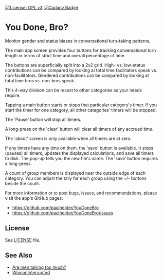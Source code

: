 [![License: GPL v3](https://img.shields.io/badge/License-GPL%20v3-blue.svg)](https://www.gnu.org/licenses/gpl-3.0) [![Codacy Badge](https://api.codacy.com/project/badge/Grade/e8a203b006c5460bb2295c25419d294c)](https://www.codacy.com/app/paulheider/YouDoneBro?utm_source=github.com&amp;utm_medium=referral&amp;utm_content=paulheider/YouDoneBro&amp;utm_campaign=Badge_Grade)

You Done, Bro?
==============

Monitor gender and status biases in conversational turn-taking patterns.

The main app screen provides four buttons for tracking conversational
turn length in terms of strict time and overall percentage of time.

The buttons are superficially split into a 2x2 grid.  High- vs.
low-status contributions can be compared by looking at total time
facilitators speak vs. non-facilitators.  Gendered contributions can be
compared by looking at total time bros vs. non-bros speak.

This 4-way division can be recast to other categories as your needs
require.

Tapping a main button starts or stops that particular category's timer.
If you start the timer for one category, all other categories' timers
will be stopped.

The 'Pause' button will stop all timers.

A long-press on the 'clear' button will clear all timers of any accrued
time.

The 'about' screen is only available when all timers are at zero.

If any timers have any time on them, the 'save' button is available.
It stops (pauses) all timers, updates the displayed calculations,
and save all timers to disk.  The pop-up tells you the new file's
name.  The 'save' button requires a long-press.

A count of group members is displayed near the outside edge of each
category.  You can adjust the tally for each group using the +/- buttons
beside the count.

For more information or to post bugs, issues, and recommendations,
please visit the app's GitHub pages:
- https://github.com/paulheider/YouDoneBro
- https://github.com/paulheider/YouDoneBro/issues


License
-------

See [LICENSE](LICENSE) file.

See Also
--------

- [Are men talking too much?](http://arementalkingtoomuch.com/)
- [WomanInterrupted](http://www.womaninterruptedapp.com/)
